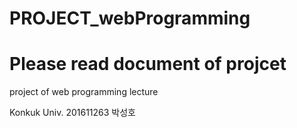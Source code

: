 # PROJECT_webProgramming
# Please read document of projcet


project of web programming lecture


Konkuk Univ. 201611263 박성호


